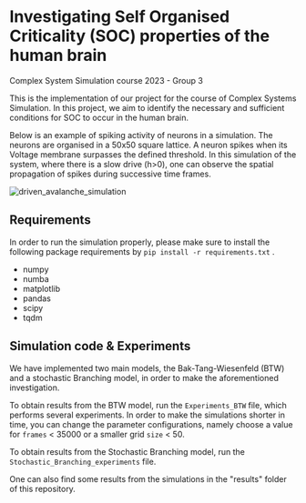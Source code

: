 # Investigating Self Organised Criticality (SOC) properties of the human brain
Complex System Simulation course 2023 - Group 3 

This is the implementation of our project for the course of Complex Systems Simulation. 
In this project, we aim to identify the necessary and sufficient conditions for SOC to occur in the human brain.

Below is an example of spiking activity of neurons in a simulation. The neurons are organised in a 50x50 square lattice. A neuron spikes when its Voltage membrane surpasses the defined threshold. 
In this simulation of the system, where there is a slow drive (h>0), one can observe the spatial propagation of spikes during successive time frames. 


![driven_avalanche_simulation](https://github.com/arendgeerlofs/CSS/assets/113594011/d2b5da60-7f12-4510-ba7b-6f978052a5e2)


## Requirements
In order to run the simulation properly, please make sure to install the following package requirements by `pip install -r requirements.txt` .

* numpy
* numba
* matplotlib
* pandas
* scipy
* tqdm

## Simulation code & Experiments
We have implemented two main models, the Bak-Tang-Wiesenfeld (BTW) and a stochastic Branching model, in order to make the aforementioned investigation. 

To obtain results from the BTW model, run the `Experiments_BTW` file, which performs several experiments. 
In order to make the simulations shorter in time, you can change the parameter configurations, namely choose a value for `frames` < 35000 or a smaller grid `size` < 50.


To obtain results from the Stochastic Branching model, run the `Stochastic_Branching_experiments` file.

One can also find some results from the simulations in the "results" folder of this repository. 

